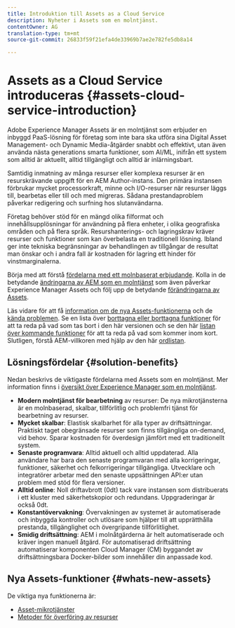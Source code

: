 ```yaml
---
title: Introduktion till Assets as a Cloud Service
description: Nyheter i Assets som en molntjänst.
contentOwner: AG
translation-type: tm+mt
source-git-commit: 26833f59f21efa4de33969b7ae2e782fe5db8a14

---
```



# Assets as a Cloud Service introduceras {#assets-cloud-service-introduction}

<!-- Need review information from gklebus -->

Adobe Experience Manager Assets är en molntjänst som erbjuder en inbyggd PaaS-lösning för företag som inte bara ska utföra sina Digital Asset Management- och Dynamic Media-åtgärder snabbt och effektivt, utan även använda nästa generations smarta funktioner, som AI/ML, inifrån ett system som alltid är aktuellt, alltid tillgängligt och alltid är inlärningsbart.

Samtidig inmatning av många resurser eller komplexa resurser är en resurskrävande uppgift för en AEM Author-instans. Den primära instansen förbrukar mycket processorkraft, minne och I/O-resurser när resurser läggs till, bearbetas eller till och med migreras. Sådana prestandaproblem påverkar redigering och surfning hos slutanvändarna.

Företag behöver stöd för en mängd olika filformat och innehållsupplösningar för användning på flera enheter, i olika geografiska områden och på flera språk. Resurshanterings- och lagringskrav kräver resurser och funktioner som kan överbelasta en traditionell lösning. Ibland ger inte tekniska begränsningar av behandlingen av tillgångar de resultat man önskar och i andra fall är kostnaden för lagring ett hinder för vinstmarginalerna.

Börja med att förstå [fördelarna med ett molnbaserat erbjudande](#solution-benefits). Kolla in de betydande [ändringarna av AEM som en molntjänst](/help/release-notes/aem-cloud-changes.md) som även påverkar Experience Manager Assets och följ upp de betydande [förändringarna av Assets](/help/assets/assets-cloud-changes.md).

Läs vidare för att få [information om de nya Assets-funktionerna](#whats-new-assets) och de [kända problemen](/help/release-notes/known-issues.md). Se en lista över [borttagna eller borttagna funktioner](/help/release-notes/deprecated-removed-features.md) för att ta reda på vad som tas bort i den här versionen och se den här [listan över kommande funktioner](/help/release-notes/known-issues.md#upcoming-assets-capabilities) för att ta reda på vad som kommer inom kort. Slutligen, förstå AEM-villkoren med hjälp av den här [ordlistan](/help/overview/terminology.md).

## Lösningsfördelar {#solution-benefits}

Nedan beskrivs de viktigaste fördelarna med Assets som en molntjänst. Mer information finns i [översikt över Experience Manager som en molntjänst](/help/overview/introduction.md).

* **Modern molntjänst för bearbetning** av resurser: De nya mikrotjänsterna är en molnbaserad, skalbar, tillförlitlig och problemfri tjänst för bearbetning av resurser.
* **Mycket skalbar**: Elastisk skalbarhet för alla typer av driftsättningar. Praktiskt taget obegränsade resurser som finns tillgängliga on-demand, vid behov. Sparar kostnaden för överdesign jämfört med ett traditionellt system.
* **Senaste programvara**: Alltid aktuell och alltid uppdaterad. Alla användare har bara den senaste programvaran med alla korrigeringar, funktioner, säkerhet och felkorrigeringar tillgängliga. Utvecklare och integratörer arbetar med den senaste uppsättningen API:er utan problem med stöd för flera versioner.
* **Alltid online**: Noll driftavbrott (0dt) tack vare instansen som distribuerats i ett kluster med säkerhetskopior och redundans. Uppgraderingar är också 0dt.
* **Konstantövervakning**: Övervakningen av systemet är automatiserade och inbyggda kontroller och utlösare som hjälper till att upprätthålla prestanda, tillgänglighet och övergripande tillförlitlighet.
* **Smidig driftsättning**: AEM i molnåtgärderna är helt automatiserade och kräver ingen manuell åtgärd. För automatiserad driftsättning automatiserar komponenten Cloud Manager (CM) byggandet av driftsättningsbara Docker-bilder som innehåller din anpassade kod.

## Nya Assets-funktioner {#whats-new-assets}

De viktiga nya funktionerna är:

* [Asset-mikrotjänster](/help/assets/asset-microservices-overview.md)
* [Metoder för överföring av resurser](/help/assets/add-assets.md)
